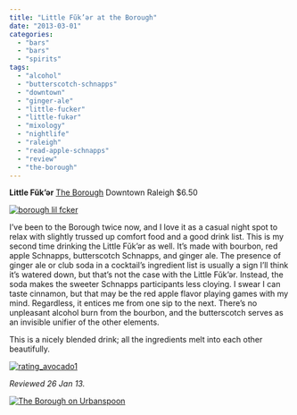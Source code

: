 ```yaml
---
title: "Little Fŭk’ər at the Borough"
date: "2013-03-01"
categories: 
  - "bars"
  - "bars"
  - "spirits"
tags: 
  - "alcohol"
  - "butterscotch-schnapps"
  - "downtown"
  - "ginger-ale"
  - "little-fucker"
  - "little-fukər"
  - "mixology"
  - "nightlife"
  - "raleigh"
  - "read-apple-schnapps"
  - "review"
  - "the-borough"
---
```


**Little Fŭk’ər** [The Borough](http://theboroughraleigh.com/) Downtown Raleigh $6.50

[![borough lil fcker](http://s3.amazonaws.com/thegourmez-wpmedia/2013/02/borough-lil-fcker.jpg)](http://www.thegourmez.com/2013/03/little-fuk%c9%99r-at-the-borough/borough-lil-fcker/)

I’ve been to the Borough twice now, and I love it as a casual night spot to relax with slightly trussed up comfort food and a good drink list. This is my second time drinking the Little Fŭk’ər as well. It’s made with bourbon, red apple Schnapps, butterscotch Schnapps, and ginger ale. The presence of ginger ale or club soda in a cocktail’s ingredient list is usually a sign I’ll think it’s watered down, but that’s not the case with the Little Fŭk’ər. Instead, the soda makes the sweeter Schnapps participants less cloying. I swear I can taste cinnamon, but that may be the red apple flavor playing games with my mind. Regardless, it entices me from one sip to the next. There’s no unpleasant alcohol burn from the bourbon, and the butterscotch serves as an invisible unifier of the other elements.

This is a nicely blended drink; all the ingredients melt into each other beautifully.

[![rating_avocado1](http://s3.amazonaws.com/thegourmez-wpmedia/2009/02/rating_avocado1.gif)](http://www.thegourmez.com/2009/02/restaurant-review-nanas-durham/rating_avocado1/)

_Reviewed 26 Jan 13._

[![The Borough on Urbanspoon](http://www.urbanspoon.com/b/link/290270/minilink.gif)](http://www.urbanspoon.com/r/25/290270/restaurant/Inside-the-Beltline/The-Borough-Raleigh)
